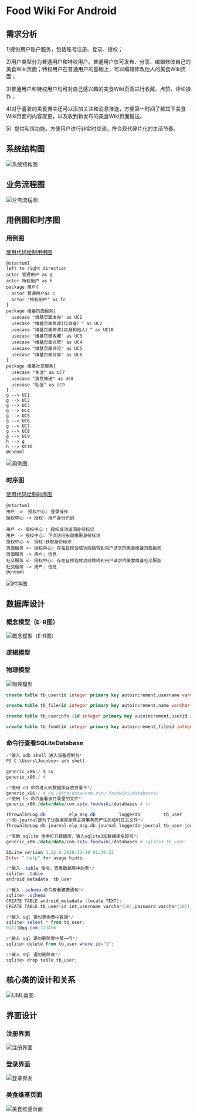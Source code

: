 # Food Wiki For Android 

## 需求分析

1)提供用户账户服务，包括账号注册、登录、授权；

2)用户类型分为普通用户和特权用户。普通用户仅可发布、分享、编辑修改自己的美食Wiki页面；特权用户在普通用户的基础上，可以编辑修改他人的美食Wiki页面；

3)普通用户和特权用户均可对自己感兴趣的美食Wiki页面进行收藏、点赞、评论操作；

4)对于喜爱的美食博主还可以添加关注和消息推送，方便第一时间了解其下美食Wiki页面的内容变更，以及收到新发布的美食Wiki页面推送。

5）提供私信功能，方便用户进行非实时交流，符合现代碎片化的生活节奏。

## 系统结构图

![系统结构图](documents\系统结构图.png)

## 业务流程图

![业务流程图](documents\业务流程图.png)

## 用例图和时序图


### 用例图

[使用代码绘制用例图](http://www.plantuml.com/plantuml/uml/)

```plantuml
@startuml
left to right direction
actor 普通用户 as g
actor 特权用户 as h
package 用户{
  actor 普通用户as c
  actor "特权用户" as fc
}
package 维基页面服务{
  usecase "维基页面发布" as UC1
  usecase "维基页面修改(仅自身）" as UC2
  usecase "维基页面修改(自身和他人）" as UC10
  usecase "维基页面收藏" as UC3
  usecase "维基页面点赞" as UC4
  usecase "维基页面评论" as UC5
  usecase "维基页面分享" as UC6
}
package 维基社交服务{
  usecase "关注" as UC7
  usecase "消息推送" as UC8
  usecase "私信" as UC9
}
g --> UC1
g --> UC2
g --> UC3
g --> UC4
g --> UC5
g --> UC6
g --> UC7
g --> UC8
g --> UC9
h --> g
h --> UC10
@enduml
```
![用例图](documents\用例图.png)

### 时序图

[使用代码绘制时序图](http://www.plantuml.com/plantuml/uml/)

```plantuml
@startuml
用户 ->  授权中心: 登录操作
授权中心 -> 授权: 用户身份识别

用户 <- 授权中心 : 授权成功返回身份标识
用户 -> 授权中心: 下次访问头部携带身份标识
授权中心 <- 授权:获取身份标识
页面服务 <- 授权中心: 存在且校验成功则跳转到用户请求的美食维基页面服务
页面服务 -> 用户: 信息
社交服务 <- 授权中心: 存在且校验成功则跳转到用户请求的美食维基社交服务
社交服务 -> 用户: 信息
@enduml
```

![时序图](documents\时序图.png)

## 数据库设计

### 概念模型（E-R图）

![概念模型（E-R图）](documents\概念模型（E-R图）.png)

### 逻辑模型

### 物理模型

![物理模型](documents\物理模型.png)

```sql
create table tb_user(id integer primary key autoincrement,username varchar(50),password varchar(50));

create table tb_file(id integer primary key autoincrement,name varchar(50),extension varchar(20),bin blob,path varchar(100),descripiton varchar(200));

create table tb_userinfo (id integer primary key autoincrement,userid integer,figureid integer,name varchar(50),follows int,followers int,readers int,remark varchar(200),foreign key(userid) references tb_user(id),foreign key(figureid) references tb_file(id));

create table tb_food(id integer primary key autoincrement,fileid integer,title varchar(50),contentdetails varchar(1000),selfcomment varchar(300),phonenumber varchar(50),likes integer,stars integer,shares integer,reads integer,foreign key(fileid) references tb_file(id));
```



### 命令行查看SQLiteDatabase

```powershell
/*输入 adb shell 进入设备控制台*
PS C:\Users\Jocoboy> adb shell

generic_x86:/ $ su
generic_x86:/ #

/*使用 cd 命令进入到数据库存放目录下*/
generic_x86:/ # cd /data/data/com.zstu.foodwiki/databases/
/*使用 ls 命令查看该目录里的文件*
generic_x86:/data/data/com.zstu.foodwiki/databases # ls

ThrowalbeLog.db         elp_msg.db         loggerdb         tb_user
/*db-journal是为了让数据库能够支持事务而产生的临时日志文件*/
ThrowalbeLog.db-journal elp_msg.db-journal loggerdb-journal tb_user-journal

/*借助 sqlite 命令打开数据库，输入sqlite3加数据库名即可*/
generic_x86:/data/data/com.zstu.foodwiki/databases # sqlite3 tb_user

SQLite version 3.22.0 2018-12-19 01:30:22
Enter ".help" for usage hints.

/*输入 .table 命令，查看数据库中的表*/
sqlite> .table
android_metadata  tb_user

/*输入 .schema 命令查看建表语句*/
sqlite> .schema
CREATE TABLE android_metadata (locale TEXT);
CREATE TABLE tb_user(id int,username varchar(50),password varchar(50));

/*输入 sql 语句查询表中数据*/
sqlite> select * from tb_user;
0|123@qq.com|123456

/*输入 sql 语句删除表中某一行*/
sqlite> delete from tb_user where id="1";

/*输入 sql 语句删除表*/
sqlite> drop table tb_user;
```

## 核心类的设计和关系

![UML类图](documents\UML类图.png)

## 界面设计

### 注册界面

![注册界面](documents\注册界面.png)

### 登录界面

![登录界面](documents\登录界面.png)

### 美食维基页面

![美食维基页面](documents\美食维基页面.png)